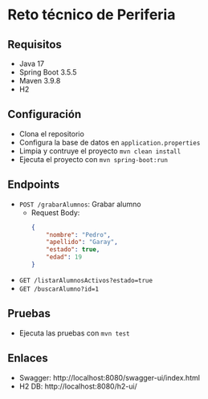 # Reto técnico de Periferia

## Requisitos
- Java 17
- Spring Boot 3.5.5
- Maven 3.9.8
- H2

## Configuración
- Clona el repositorio
- Configura la base de datos en `application.properties`
- Limpia y contruye el proyecto `mvn clean install`
- Ejecuta el proyecto con `mvn spring-boot:run`

## Endpoints
- `POST /grabarAlumnos`: Grabar alumno
    - Request Body:
      ```json
      {
          "nombre": "Pedro",
          "apellido": "Garay",
          "estado": true,
          "edad": 19
      }
- `GET /listarAlumnosActivos?estado=true`
- `GET /buscarAlumno?id=1`

## Pruebas
- Ejecuta las pruebas con `mvn test`

## Enlaces
- Swagger: http://localhost:8080/swagger-ui/index.html
- H2 DB: http://localhost:8080/h2-ui/
